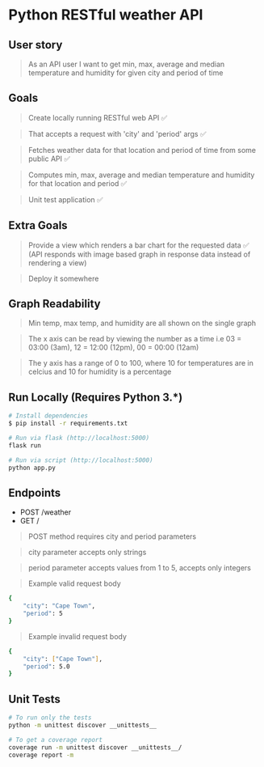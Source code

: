 # Python RESTful weather API

## User story

> As an API user I want to get min, max, average and median temperature and humidity for given city and period of time

## Goals

> Create locally running RESTful web API ✅

> That accepts a request with 'city' and 'period' args ✅

> Fetches weather data for that location and period of time from some public API ✅

> Computes min, max, average and median temperature and humidity for that location and period ✅

> Unit test application ✅

## Extra Goals

> Provide a view which renders a bar chart for the requested data ✅ (API responds with image based graph in response data instead of rendering a view)

> Deploy it somewhere

## Graph Readability

> Min temp, max temp, and humidity are all shown on the single graph

> The x axis can be read by viewing the number as a time i.e 03 = 03:00 (3am), 12 = 12:00 (12pm), 00 = 00:00 (12am)

> The y axis has a range of 0 to 100, where 10 for temperatures are in celcius and 10 for humidity is a percentage

## Run Locally (Requires Python 3.*)

``` bash
# Install dependencies
$ pip install -r requirements.txt

# Run via flask (http://localhost:5000)
flask run

# Run via script (http://localhost:5000)
python app.py
```

## Endpoints

* POST    /weather
* GET     /

> POST method requires city and period parameters

> city parameter accepts only strings

> period parameter accepts values from 1 to 5, accepts only integers

> Example valid request body
``` bash
{
    "city": "Cape Town",
    "period": 5
}
```

> Example invalid request body
``` bash
{
    "city": ["Cape Town"],
    "period": 5.0
}
```

## Unit Tests

``` bash
# To run only the tests
python -m unittest discover __unittests__

# To get a coverage report
coverage run -m unittest discover __unittests__/
coverage report -m
```